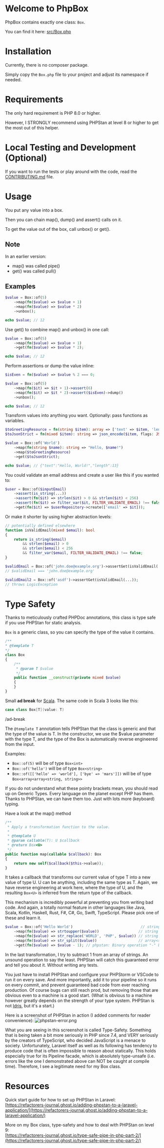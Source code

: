 # Welcome to PhpBox

PhpBox contains exactly one class: `Box`.

You can find it here: [src/Box.php](src/Box.php)

# Installation
Currently, there is no composer package. 

Simply copy the `Box.php` file to your project and adjust its namespace if needed.

# Requirements
The only hard requirement is PHP 8.0 or higher.

However, I STRONGLY recommend using PHPStan at level 8 or higher to get the most out of this helper.

# Local Testing and Development (Optional)
If you want to run the tests or play around with the code, read
the [CONTRIBUTING.md](CONTRIBUTING.md) file.

# Usage
You put any value into a box.

Then you can chain map(), dump() and assert() calls on it.

To get the value out of the box, call unbox() or get().

## Note
In an earlier version:
- map() was called pipe()
- get() was called pull()

## Examples

```php
$value = Box::of(5)
    ->map(fn($value) => $value + 1)
    ->map(fn($value) => $value * 2)
    ->unbox();

echo $value; // 12
```

Use get() to combine map() and unbox() in one call:
```php
$value = Box::of(5)
    ->map(fn($value) => $value + 1)
    ->get(fn($value) => $value * 2);

echo $value; // 12
```

Perform assertions or dump the value inline:
```php
$isEven = fn($value) => $value % 2 === 0;

$value = Box::of(5)
    ->map(fn($it) => $it + 1)->assert(6)
    ->map(fn($it) => $it * 2)->assert($isEven)->dump()
    ->unbox();

echo $value; // 12
```

Transform values into anything you want. Optionally: pass functions as variables.
```php
$toGreetingResource = fn(string $item): array => ['text' => $item, 'length' => strlen($item)];
$toJsonStrict = fn(mixed $item): string => json_encode($item, flags: JSON_THROW_ON_ERROR);

$value = Box::of('World')
    ->map(fn(string $name): string => "Hello, $name!")
    ->map($toGreetingResource)
    ->get($toJsonStrict);

echo $value; // {"text":"Hello, World!","length":13}
```

You could validate an email address and create a user like this if you wanted to:
```php
$user = Box::of($inputEmail)
    ->assert(is_string(...))
    ->assert(fn($it) => strlen($it) > 0 && strlen($it) < 256)
    ->assert(fn($it) => filter_var($it, FILTER_VALIDATE_EMAIL) !== false)
    ->get(fn($it) => $userRepository->create(['email' => $it]));
```

Or make it shorter by using higher abstraction levels:

```php
// potentially defined elsewhere
function isValidEmail(mixed $email): bool
{
    return is_string($email) 
        && strlen($email) > 0
        && strlen($email) < 256
        && filter_var($email, FILTER_VALIDATE_EMAIL) !== false;
}

$validEmail = Box::of('john.doe@example.org')->assertGet(isValidEmail(...));
// $validEmail === 'john.doe@example.org'

$validEmail2 = Box::of('asdf')->assertGet(isValidEmail(...));
// throws LogicException
```

# Type Safety
Thanks to meticulously crafted PHPDoc annotations, this class is type safe if you use PHPStan for static analysis.

`Box` is a generic class, so you can specify the type of the value it contains.

```php
/**
* @template T
*/
class Box
{
    /**
     * @param T $value
     */
    public function __construct(private mixed $value)
    {
    }
}
```

Small **ad break** for [Scala](https://www.scala-lang.org/). The same code in Scala 3 looks like this:
```scala
case class Box[T](value: T)
```
/ad-break

The `@template T` annotation tells PHPStan that the class is generic and that the type of the value is T.
In the constructor, we use the $value parameter with the type T,
and the type of the Box is automatically reverse engineered from the input.



Examples:
- `Box::of(5)` will be of type `Box<int>`
- `Box::of('hello')` will be of type `Box<string>`
- `Box::of([['hello' => 'world'], ['bye' => 'mars']])` will be of type `Box<array<array<string, string>>`

If you do not understand what these pointy brackets mean, you should read up on Generic Types.
Every language on the planet except PHP has them. Thanks to PHPStan, we can have them too.
Just with lots more (keyboard) typing.

Have a look at the map() method
```php
/**
 * Apply a transformation function to the value.
 *
 * @template U
 * @param callable(T): U $callback
 * @return Box<U>
 */
public function map(callable $callback): Box
{
    return new self($callback($this->value));
}
```
It takes a callback that transforms our current value of type T into a new value of type U.
U can be anything, including the same type as T. Again, we have reverse engineering at work here, where
the type of U, and the resulting `Box<U>` is inferred from the return type of the callback.

This mechanism is incredibly powerful at preventing you from writing bad code. And again, a totally normal feature
in other languages like Java, Scala, Kotlin, Haskell, Rust, F#, C#, Go, Swift, TypeScript.
Please pick one of these and learn it.

```php
$value = Box::of('Hello World')                               // string
    ->map(fn($value) => strtoupper($value))                  // string 
    ->map(fn($value) => str_replace('WORLD', 'PHP', $value)) // string
    ->map(fn($value) => str_split($value))                   // array<string>
    ->get(fn($value) => $value - 1); // phpstan: Binary operation "-" between array<int, string> and 1 results in an error.
```
In the last transformation, I try to subtract 1 from an array of strings. An unsound operation to say the least.
PHPStan will catch this guaranteed error and tell you about it. Without writing any tests.

You just have to install PHPStan and configure your PHPStorm or VSCode to run it on every save.
And more importantly, add it to your pipeline so it runs on every commit,
and prevent guaranteed bad code from ever reaching production. Of course bugs can still reach prod,
but removing those that are obvious even to a machine is a good start. (What is obvious to a machine however greatly
depends on the strength of your type system.
PHPStan is not [Idris](https://docs.idris-lang.org/en/latest/tutorial/theorems.html#totality-checking),
but it's a start.)

Here is a screenshot of PHPStan in action (I added comments for reader convenience):
![phpstan-error.png](docs/phpstan-error.png)

What you are seeing in this screenshot is called Type-Safety. Something that is being taken a bit more seriously
in PHP since 7.4, and VERY seriously by the creators of TypeScript, who decided JavaScript is a menace to society.
Unfortunately, Laravel itself as well as its following has tendency to produce code that is often impossible
to reason about statically. This holds especially true for its Pipeline facade, which is absolutely type-unsafe
(i.e. errors like the one I demonstrated above can NOT be caught at compile time).
Therefore, I see a legitimate need for my Box class.

# Resources
Quick start guide for how to set up PHPStan in Laravel:  
[https://refactorers-journal.ghost.io/adding-phpstan-to-a-laravel-application/](https://refactorers-journal.ghost.io/adding-phpstan-to-a-laravel-application/)

More on my Box class, type-safety and how to deal with PHPStan on level 9:  
[https://refactorers-journal.ghost.io/type-safe-pipe-in-php-part-2/](https://refactorers-journal.ghost.io/type-safe-pipe-in-php-part-2/)